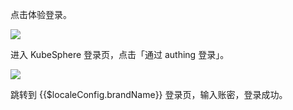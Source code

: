 <IntegrationDetailCard title="体验登录">

点击体验登录。

![](~@imagesZhCn/integration/kube-sphere/3-1.png)

进入 KubeSphere 登录页，点击「通过 authing 登录」。

![](~@imagesZhCn/integration/kube-sphere/3-2.png)

跳转到 {{$localeConfig.brandName}} 登录页，输入账密，登录成功。

</IntegrationDetailCard>
